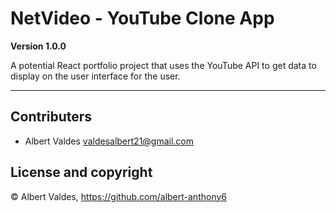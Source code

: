 # NetVideo - YouTube Clone App

**Version 1.0.0**

A potential React portfolio project that uses the YouTube API to get data to display on the user interface for the user.

---

## Contributers

- Albert Valdes <valdesalbert21@gmail.com>

## License and copyright

© Albert Valdes, https://github.com/albert-anthony6